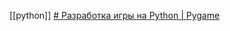 [[python]]
[# Разработка игры на Python | Pygame](https://youtube.com/playlist?list=PLs2IpQwiXpT21tinzZr9wdNqZXRK1D_9w&si=e60o_iT1jUzwWL8n)